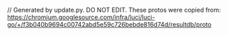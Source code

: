 // Generated by update.py. DO NOT EDIT.
These protos were copied from:
https://chromium.googlesource.com/infra/luci/luci-go/+/f3b040b9694c00742abd5e59c726bebde816d74d/resultdb/proto
